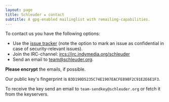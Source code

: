 ```yaml
---
layout: page
title: Schleuder ★ contact
subtitle: A gpg-enabled mailinglist with remailing-capabilities.
---
```


To contact us you have the following options:

* Use the [issue tracker](https://0xacab.org/schleuder/schleuder) (note the option to mark an issue as confidential in case of security-relevant issues).
* Join the IRC-channel: [ircs://irc.indymedia.org/schleuder](ircs://irc.indymedia.org/schleuder)
* Send an email to [team@schleuder.org](mailto:team@schleuder.org).

**Please encrypt** the emails, if possible.

Our public key's fingerprint is `B3D190D5235C74E1907EACFE898F2C91E2E6E1F3`.

To receive the key send an email to `team-sendkey@schleuder.org` or fetch it from the keyservers.
